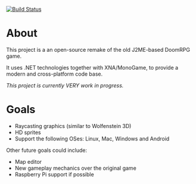 [![Build Status](https://github.com/hmlendea/doomrpg-xna/actions/workflows/dotnet.yml/badge.svg)](https://github.com/hmlendea/doomrpg-xna/actions/workflows/dotnet.yml)

# About

This project is a an open-source remake of the old J2ME-based DoomRPG game.

It uses .NET technologies together with XNA/MonoGame, to provide a modern and cross-platform code base.

*This project is currently VERY work in progress.*

# Goals

* Raycasting graphics (similar to Wolfenstein 3D)
* HD sprites
* Support the following OSes: Linux, Mac, Windows and Android

Other future goals could include:
* Map editor
* New gameplay mechanics over the original game
* Raspberry Pi support if possible

